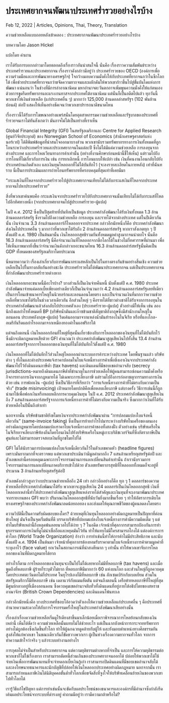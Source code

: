 # ประเทศยากจนพัฒนาประเทศร่ำรวยอย่างไรบ้าง

Feb 12, 2022 | Articles, Opinions, Thai, Theory, Translation





ความช่วยเหลือแบบถอยหลังเข้าคลอง : ประเทศยากจนพัฒนาประเทศร่ำรวยอย่างไรบ้าง

บทความโดย Jason Hickel

แปลโดย คำผาน



เราได้รับการบอกกล่าวมาโดยตลอดถึงเรื่องราวอันน่าสนใจนี้ นั่นคือ เรื่องราวความสัมพันธ์ระหว่างประเทศร่ำรวยและประเทศยากจน เรื่องราวดังกล่าวมีอยู่ว่า ประเทศร่ำรวยของ OECD (องค์การเพื่อความร่วมมือและการพัฒนาทางเศรษฐกิจ) ใจกว้างมอบความมั่งคั่งให้กับประเทศที่ยากจนกว่าในซีกโลกใต้ เพื่อช่วยประเทศที่ยากจนกว่าขจัดความยากจนและผลักดันให้พวกเขาก้าวขึ้นไปสู่ขั้นบันไดแห่งการพัฒนา แน่นอนว่า ในช่วงที่มีการล่าอาณานิคม มหาอำนาจตะวันตกอาจเพิ่มพูนความมั่งคั่งให้แก่ตนเองด้วยการขูดรีดทรัพยากรและแรงงานทาสจากประเทศใต้อาณานิคม แต่นั่นก็เป็นอดีตไปแล้ว ทุกวันนี้ พวกเขาให้เงินช่วยเหลือ (แก่ประเทศอื่น ๆ) มากกว่า 125,000 ล้านดอลล่าสหรัฐฯ (102 พันล้านปอนด์) ต่อปี แสดงให้เห็นอย่างชัดเจนว่าพวกเขาปรารถนาดีขนาดไหน

เรื่องราวนี้ได้รับการโฆษณาอย่างแพร่สนั่นโดยอุตสาหกรรมความช่วยเหลือและรัฐบาลของประเทศที่ร่ำรวยจนเราไม่ทันสังเกตว่า มันอาจไม่ได้เป็นอย่างที่เราเห็น

Global Financial Integrity (GFI) ในสหรัฐอเมริกาและ Centre for Applied Research (ศูนย์วิจัยประยุกต์) ของ Norwegian School of Economics (สำนักเศรษฐศาสตร์แห่งนอร์เวย์) ได้ตีพิมพ์ข้อมูลที่น่าสนใจออกมาบางส่วน พวกเขานับรวมทรัพยากรทางการเงินทั้งหมดที่ถูกโอนระหว่างประเทศร่ำรวยและประเทศยากจนในแต่ละปี ซึ่งไม่ได้มีแค่ความช่วยเหลือ การลงทุนจากต่างประเทศ และการไหลเวียนทางการค้าเท่านั้น (อย่างที่งานศึกษาก่อนหน้านี้ชี้ให้เห็น) แต่รวมไปถึงการโอนที่ไม่เกี่ยวกับการเงิน เช่น การยกเลิกหนี้ การโอนแบบให้เปล่า เช่น เงินที่คนงานโอนกลับไปยังประเทศบ้านเกิดตัวเอง และเงินทุนไหลออกที่ไม่ได้บันทึกไว้ (จะลงรายละเอียดในภายหลัง) เท่าที่ฉันทราบ นี่เป็นการประเมินผลการถ่ายโอนทรัพยากรที่ครอบคลุมที่สุดเท่าที่เคยมีมา



“กระแสเงินที่ไหลจากประเทศร่ำรวยไปสู่ประเทศยากจนเทียบไม่ได้กับกระแสเงินที่ไหลจากประเทศยากจนไปหาประเทศร่ำรวย”

สิ่งที่พวกเขาค้นพบคือ กระแสเงินจากประเทศร่ำรวยไปยังประเทศยากจนนั้นเทียบไม่ได้กับกระแสที่ไหลไปอีกทิศทางหนึ่ง (จากประเทศยากจนไปสู่ประเทศร่ำรวย-ผู้แปล)

ในปี ค.ศ. 2012 ซึ่งเป็นปีสุดท้ายที่บันทึกเป็นข้อมูล ประเทศกำลังพัฒนาได้รับเงินทั้งหมด 1.3 ล้านล้านดอลลาร์สหรัฐ ซึ่งรวมไปถึงความช่วยเหลือ การลงทุน และรายได้จากต่างประเทศ แต่ในปีเดียวกันนั้น เงินจำนวน 3.3 ล้านล้านดอลลาร์ก็ไหลออกจากประเทศ กล่าวอีกนัยหนึ่งก็คือ ประเทศกำลังพัฒนาส่งเงินไปประเทศอื่น ๆ มากกว่าที่พวกเขาได้รับถึง 2 ล้านล้านดอลลาร์สหรัฐ หากเราสังเกตทุก ๆ ปีตั้งแต่ปี ค.ศ. 1980 เป็นต้นมานั้น เงินไหลออกสุทธิรวมกันทั้งหมดมูลค่าสูงมากจนน่าตกใจ นั่นคือ 16.3 ล้านล้านดอลลาร์สหรัฐ นี่คือจำนวนเงินที่ไหลออกจากซีกโลกใต้ในช่วงไม่กี่ทศวรรษที่ผ่านมา เพื่อให้เห็นภาพมากยิ่งขึ้นว่าจำนวนเงินดังกล่าวเยอะขนาดไหน 16.3 ล้านล้านดอลล่าร์สหรัฐนั้นคิดเป็น GDP ทั้งหมดของสหรัฐอเมริกาโดยประมาณ

นี่หมายความว่า เรื่องเล่าเกี่ยวกับการพัฒนากระแสหลักเป็นไปในทางตรงกันข้ามอย่างสิ้นเชิง ความช่วยเหลือเป็นไปในทางกลับกันอย่างชะงัด ประเทศร่ำรวยไม่ได้พัฒนาประเทศยากจน แต่เป็นประเทศยากจนที่กำลังพัฒนาประเทศร่ำรวยต่างหาก

เงินไหลออกเยอะขนาดนี้มีอะไรบ้าง? บางส่วนก็เป็นเงินจ่ายคืนหนี้ นับตั้งแต่ปี ค.ศ. 1980 ประเทศกำลังพัฒนาจ่ายแค่ดอกเบี้ยเพียงอย่างเดียวก็เป็นเงินจำนวนกว่า 4.2 ล้านล้านดอลลาร์สหรัฐเลยทีเดียว เป็นการโอนเข้าธนาคารใหญ่ในนิวยอร์กและลอนดอนโดยตรง และเป็นจำนวนเงินที่มากกว่าความช่วยเหลือที่พวกเขาได้รับในช่วงเวลาเดียวกัน อีกส่วนใหญ่ ๆ คือรายได้ที่ชาวต่างชาติได้รับจากการลงทุนในประเทศกำลังพัฒนาแล้วส่งกลับไปประเทศตัวเอง (ประเทศร่ำรวย-ผู้แปล) ตัวอย่างมีให้เห็น เช่น ลองนึกถึงผลกำไรทั้งหมดที่ BP (บริษัทน้ำมันและก๊าซข้ามชาติสัญชาติอังกฤษซึ่งมีสำนักงานใหญ่ในลอนดอน ประเทศอังกฤษ-ผู้แปล) รีดเค้นออกมาจากแหล่งน้ำมันสำรองในไนจีเรีย หรือที่แองโกล-อเมริกันรีดผลกำไรออกมาจากเหมืองทองคำในแอฟริกาใต้

แต่จนถึงตอนนี้ เงินไหลออกก้อนที่ใหญ่ที่สุดนั้นเกี่ยวข้องกับการไหลออกของเงินทุนที่ไม่ได้บันทึกไว้ ซึ่งมักจะผิดกฎหมายเสียด้วย GFI คำนวณว่า ประเทศกำลังพัฒนาสูญเสียเงินไปทั้งสิ้น 13.4 ล้านล้านดอลลาร์สหรัฐจากการไหลออกของเงินทุนที่ไม่ได้บันทึกไว้ตั้งแต่ปี ค.ศ. 1980

เงินไหลออกที่ไม่ได้บันทึกไว้ส่วนใหญ่ไหลออกผ่านระบบการค้าระหว่างประเทศ โดยพื้นฐานแล้ว บริษัทต่าง ๆ ทั้งในและต่างประเทศแจ้งราคาปลอมในใบแจ้งหนี้ทางการค้าเพื่อชิ่งเอาเงินจากประเทศกำลังพัฒนาไปไว้ยังดินแดนภาษีต่ำ (tax havens) และดินแดนที่มีขอบเขตอำนาจลับ (secrecy jurisdictions-หมายถึงดินแดนภาษีต่ำที่ชำนาญในการช่วยเหลือให้ผู้คนสามารถซ่อนความมั่งคั่งหรือกิจการทางการเงินจากกฎหมายได้ ไม่เฉพาะการเลี่ยงภาษี แต่รวมไปถึงการก่ออาชญากรรมทางการเงินด้วย เช่น การฟอกเงิน -ผู้แปล) ซึ่งเป็นวิธีการที่เรียกว่า “การแจ้งหนี้ทางการค้าที่ไม่ตรงกับความเป็นจริง” (trade misinvoicing) เป้าหมายโดยปกติคือเพื่อหลบเลี่ยงภาษี แต่บางครั้ง วิธีการเช่นนี้ก็ถูกนำมาใช้เพื่อฟอกเงินหรือหลบหลีกการควบคุมเงินทุน ในปี ค.ศ. 2012 ประเทศกำลังพัฒนาสูญเสียเงินถึง 7 แสนล้านดอลลาร์สหรัฐจากการแจ้งหนี้ทางการค้าที่ไม่ตรงกับความเป็นจริง ซึ่งมากกว่าเงินที่ได้รับช่วยเหลือในปีนั้นถึงห้าเท่า

นอกจากนั้น บริษัทข้ามชาติยังขโมยเงินจากประเทศกำลังพัฒนาผ่าน “การปลอมแปลงใบแจ้งหนี้เดียวกัน” (same-invoice faking) ซึ่งเป็นการย้ายกำไรไปมาระหว่างบริษัทในเครือของตนเองอย่างผิดกฎหมายโดยปลอมแปลงราคาใบแจ้งหนี้ทางการค้าของทั้งสองฝั่ง ตัวอย่างเช่น บริษัทเครือในไนจีเรียอาจเลี่ยงภาษีท้องถิ่นโดยโอนเงินไปยังบริษัทเครือในหมู่เกาะบริติชเวอร์จินที่ซึ่งอัตราภาษีเป็นศูนย์และไม่สามารถตรวจสอบเงินที่ถูกขโมยไปได้

GFI ไม่ได้นับรวมการปลอมแปลงใบแจ้งหนี้เดียวกันไว้ในตัวเลขพาดหัว (headline figures) เพราะมันยากมากที่จะตรวจพบ แต่พวกเขาประเมินว่ามีมูลค่ามากถึง 7 แสนล้านเหรียญสหรัฐต่อปี และตัวเลขเหล่านี้ครอบคลุมเฉพาะการโจรกรรมผ่านการแลกเปลี่ยนสินค้าเท่านั้น ถ้าเรานับรวมการโจรกรรมผ่านการแลกเปลี่ยนภาคบริการเข้าไปด้วย ตัวเลขทรัพยากรสุทธิที่ไหลออกทั้งหมดก็จะอยู่ที่ประมาณ 3 ล้านล้านเหรียญสหรัฐต่อปี

ตัวเลขดังกล่าวสูงกว่างบประมาณช่วยเหลือถึง 24 เท่า กล่าวอีกอย่างก็คือ ทุก ๆ 1 ดอลลาร์ของความช่วยเหลือที่ประเทศกำลังพัฒนาได้รับ พวกเขาจะสูญเสียเงิน 24 ดอลลาร์เป็นเงินไหลออกสุทธิ เงินที่ไหลออกเหล่านี้ทำให้ประเทศกำลังพัฒนาสูญเสียแหล่งรายได้สำคัญและเงินทุนที่จะเอามาพัฒนาประเทศ จากรายงานของ GFI พบว่า ปริมาณเงินไหลออกสุทธิที่นับวันยิ่งมากขึ้นเรื่อย ๆ ทำให้อัตราการเติบโตทางเศรษฐกิจของประเทศกำลังพัฒนาลดน้อยถอยลง และส่งผลให้คุณภาพชีวิตของผู้คนลดลงโดยตรง

ความวิบัตินี้เป็นความรับผิดชอบของใคร? ด้วยเหตุที่เงินทุนไหลออกอย่างผิดกฎหมายเป็นปัญหาที่ค่อนข้างใหญ่ มันจึงเป็นจุดเริ่มต้นที่ดี บรรดาบริษัทที่ปลอมแปลงใบแจ้งหนี้ทางการค้ามีความผิดเต็ม ๆ แต่ทำไมบริษัทเหล่านี้ถึงหลุดพ้นลอยนวลไปได้ง่าย ๆ ? ในอดีต เจ้าหน้าที่ศุลกากรสามารถป้องกันการทำธุรกรรมทางการเงินที่ดูไม่น่าเชื่อถือและหยุดมันไว้ทัน ทำให้แทบไม่มีใครสามารถโกงได้ แต่องค์การการค้าโลก (World Trade Organization) อ้างว่า การทำเช่นนี้ทำให้การค้าไม่มีประสิทธิภาพ และนับตั้งแต่ปี ค.ศ. 1994 เป็นต้นมา เจ้าหน้าที่ศุลกากรต้องยอมรับราคาตามใบแจ้งหนี้ทางการค้าตามมูลค่าที่ระบุเอาไว้ (face value) ยกเว้นในสถานการณ์ที่น่าสงสัยมาก ๆ เท่านั้น ทำให้พวกเขาจับการไหลออกของเงินที่ผิดกฎหมายได้ยาก

อย่างไรก็ตาม การไหลออกของเงินทุนจะเป็นไปไม่ได้เลยหากไม่มีที่หลบภาษี (tax havens) และเมื่อพูดถึงที่หลบภาษี ผู้ร้ายก็ระบุตัวไม่ยาก ที่หลบภาษีมีมากกว่า 60 แห่งบนโลก และส่วนใหญ่ก็ถูกควบคุมโดยประเทศตะวันตกไม่กี่ประเทศ ในยุโรปเองก็มีที่หลบภาษี เช่น ลักเซมเบิร์กกับเบลเยียม ส่วนในสหรัฐอเมริกาก็มีที่หลบภาษี เช่น เดลาแวร์กับแมนฮัตตัน แต่จนถึงตอนนี้ เครือข่ายหลบภาษีที่ใหญ่ที่สุดมีศูนย์กลางอยู่ที่เมืองลอนดอน ซึ่งควบคุมเขตอำนาจลับทั่วทั้งดินแดนที่อยู่ภายใต้อธิปไตยของสหราชอาณาจักร (British Crown Dependencies) และดินแดนโพ้นทะเล

กล่าวอีกนัยหนึ่งคือ บางประเทศที่ชอบโอ้อวดว่าตัวเองให้ความช่วยเหลือแก่ประเทศอื่น ๆ คือประเทศที่อำนวยความสะดวกให้กับการโจรกรรมครั้งใหญ่ในประเทศกำลังพัฒนาเสียอย่างนั้น

เรื่องเล่าเรื่องความช่วยเหลือเริ่มดูไร้เดียงสาขึ้นมาเล็กน้อยเมื่อเราพิจารณาการไหลย้อนกลับของเงินเหล่านี้ เห็นได้ชัดว่า ความช่วยเหลือนั้นแทบไม่ได้ช่วยอะไร แต่เป็นฉากบังหน้าการกระจายทรัพยากรอย่างไม่ถูกต้องซึ่งเกิดขึ้นทั่วโลก ทำให้ผู้ฉกฉวยดูคล้ายกับผู้ให้ และยังมอบตำแหน่งทางศีลธรรมอันสูงส่งให้แก่พวกเขา ในขณะเดียวกันก็ขัดขวางพวกเรา ผู้เป็นห่วงเรื่องความยากจนทั่วโลก จากการทำความเข้าใจว่าจริง ๆ แล้วระบบทำงานอย่างไร

การกุศลไม่จำเป็นสำหรับประเทศยากจน แต่ความยุติธรรมต่างหากที่จำเป็น และการให้ความยุติธรรมต่อพวกเขาก็ไม่ใช่เรื่องยาก เราสามารถตัดหนี้ส่วนเกินของประเทศยากจนออกได้ ปล่อยให้พวกเขาได้ใช้จ่ายเงินเพื่อการพัฒนาแทนที่จะจ่ายดอกเบี้ยเงินกู้เก่า เราสามารถปิดดินแดนที่มีขอบเขตอำนาจลับได้ และลงโทษนายธนาคารและนักบัญชีที่ปล่อยให้เงินไหลออกประเทศอย่างผิดกฎหมาย นอกจากนั้น เราสามารถกำหนดภาษีเงินได้นิติบุคคลขั้นต่ำทั่วโลกเพื่อขจัดสิ่งที่จูงใจให้บริษัทเคลื่อนย้ายเงินของพวกเขาไปทั่วโลกได้

เรารู้วิธีแก้ไขปัญหา แต่การทำเช่นนั้นจะขัดกับผลประโยชน์ของธนาคารและองค์กรที่มีอำนาจซึ่งกำลังรีดเค้นผลประโยชน์จากระบบที่ดำรงอยู่ คำถามมีอยู่ว่า เรามีความกล้าหรือไม่?